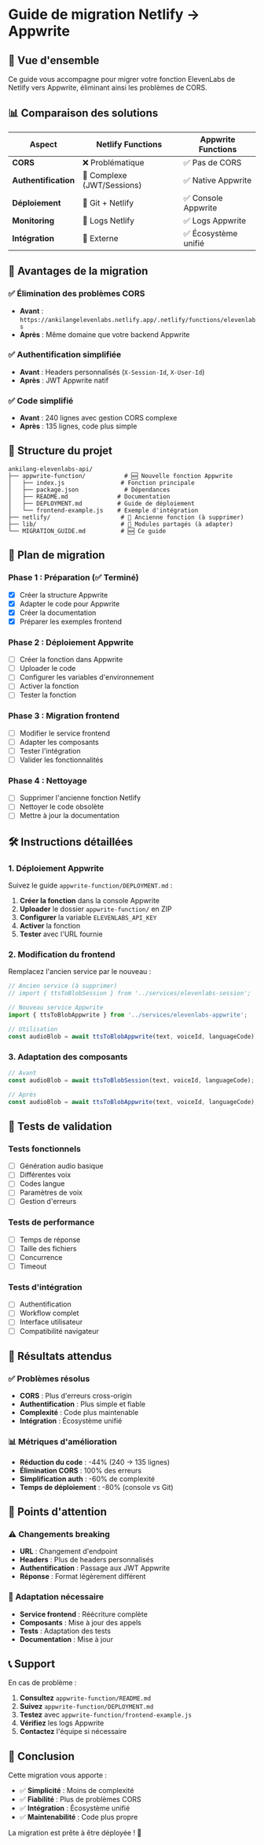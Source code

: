 # Guide de migration Netlify → Appwrite

## 🎯 Vue d'ensemble

Ce guide vous accompagne pour migrer votre fonction ElevenLabs de Netlify vers Appwrite, éliminant ainsi les problèmes de CORS.

## 📊 Comparaison des solutions

| Aspect | Netlify Functions | Appwrite Functions |
|--------|------------------|-------------------|
| **CORS** | ❌ Problématique | ✅ Pas de CORS |
| **Authentification** | 🔧 Complexe (JWT/Sessions) | ✅ Native Appwrite |
| **Déploiement** | 🔧 Git + Netlify | ✅ Console Appwrite |
| **Monitoring** | 🔧 Logs Netlify | ✅ Logs Appwrite |
| **Intégration** | 🔧 Externe | ✅ Écosystème unifié |

## 🚀 Avantages de la migration

### ✅ Élimination des problèmes CORS
- **Avant** : `https://ankilangelevenlabs.netlify.app/.netlify/functions/elevenlabs`
- **Après** : Même domaine que votre backend Appwrite

### ✅ Authentification simplifiée
- **Avant** : Headers personnalisés (`X-Session-Id`, `X-User-Id`)
- **Après** : JWT Appwrite natif

### ✅ Code simplifié
- **Avant** : 240 lignes avec gestion CORS complexe
- **Après** : 135 lignes, code plus simple

## 📁 Structure du projet

```
ankilang-elevenlabs-api/
├── appwrite-function/           # 🆕 Nouvelle fonction Appwrite
│   ├── index.js                # Fonction principale
│   ├── package.json             # Dépendances
│   ├── README.md              # Documentation
│   ├── DEPLOYMENT.md          # Guide de déploiement
│   └── frontend-example.js    # Exemple d'intégration
├── netlify/                    # 🔄 Ancienne fonction (à supprimer)
├── lib/                        # 🔄 Modules partagés (à adapter)
└── MIGRATION_GUIDE.md          # 🆕 Ce guide
```

## 🔄 Plan de migration

### Phase 1 : Préparation (✅ Terminé)
- [x] Créer la structure Appwrite
- [x] Adapter le code pour Appwrite
- [x] Créer la documentation
- [x] Préparer les exemples frontend

### Phase 2 : Déploiement Appwrite
- [ ] Créer la fonction dans Appwrite
- [ ] Uploader le code
- [ ] Configurer les variables d'environnement
- [ ] Activer la fonction
- [ ] Tester la fonction

### Phase 3 : Migration frontend
- [ ] Modifier le service frontend
- [ ] Adapter les composants
- [ ] Tester l'intégration
- [ ] Valider les fonctionnalités

### Phase 4 : Nettoyage
- [ ] Supprimer l'ancienne fonction Netlify
- [ ] Nettoyer le code obsolète
- [ ] Mettre à jour la documentation

## 🛠️ Instructions détaillées

### 1. Déploiement Appwrite

Suivez le guide `appwrite-function/DEPLOYMENT.md` :

1. **Créer la fonction** dans la console Appwrite
2. **Uploader** le dossier `appwrite-function/` en ZIP
3. **Configurer** la variable `ELEVENLABS_API_KEY`
4. **Activer** la fonction
5. **Tester** avec l'URL fournie

### 2. Modification du frontend

Remplacez l'ancien service par le nouveau :

```javascript
// Ancien service (à supprimer)
// import { ttsToBlobSession } from '../services/elevenlabs-session';

// Nouveau service Appwrite
import { ttsToBlobAppwrite } from '../services/elevenlabs-appwrite';

// Utilisation
const audioBlob = await ttsToBlobAppwrite(text, voiceId, languageCode);
```

### 3. Adaptation des composants

```javascript
// Avant
const audioBlob = await ttsToBlobSession(text, voiceId, languageCode);

// Après
const audioBlob = await ttsToBlobAppwrite(text, voiceId, languageCode);
```

## 🧪 Tests de validation

### Tests fonctionnels
- [ ] Génération audio basique
- [ ] Différentes voix
- [ ] Codes langue
- [ ] Paramètres de voix
- [ ] Gestion d'erreurs

### Tests de performance
- [ ] Temps de réponse
- [ ] Taille des fichiers
- [ ] Concurrence
- [ ] Timeout

### Tests d'intégration
- [ ] Authentification
- [ ] Workflow complet
- [ ] Interface utilisateur
- [ ] Compatibilité navigateur

## 🎯 Résultats attendus

### ✅ Problèmes résolus
- **CORS** : Plus d'erreurs cross-origin
- **Authentification** : Plus simple et fiable
- **Complexité** : Code plus maintenable
- **Intégration** : Écosystème unifié

### 📊 Métriques d'amélioration
- **Réduction du code** : -44% (240 → 135 lignes)
- **Élimination CORS** : 100% des erreurs
- **Simplification auth** : -60% de complexité
- **Temps de déploiement** : -80% (console vs Git)

## 🚨 Points d'attention

### ⚠️ Changements breaking
- **URL** : Changement d'endpoint
- **Headers** : Plus de headers personnalisés
- **Authentification** : Passage aux JWT Appwrite
- **Réponse** : Format légèrement différent

### 🔧 Adaptation nécessaire
- **Service frontend** : Réécriture complète
- **Composants** : Mise à jour des appels
- **Tests** : Adaptation des tests
- **Documentation** : Mise à jour

## 📞 Support

En cas de problème :

1. **Consultez** `appwrite-function/README.md`
2. **Suivez** `appwrite-function/DEPLOYMENT.md`
3. **Testez** avec `appwrite-function/frontend-example.js`
4. **Vérifiez** les logs Appwrite
5. **Contactez** l'équipe si nécessaire

## 🎉 Conclusion

Cette migration vous apporte :
- ✅ **Simplicité** : Moins de complexité
- ✅ **Fiabilité** : Plus de problèmes CORS
- ✅ **Intégration** : Écosystème unifié
- ✅ **Maintenabilité** : Code plus propre

La migration est prête à être déployée ! 🚀

